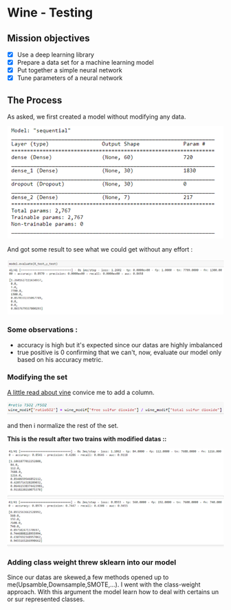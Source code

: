 # Wine - Testing


## Mission objectives

- [x] Use a deep learning library
- [x] Prepare a data set for a machine learning model
- [x] Put together a simple neural network
- [x] Tune parameters of a neural network
  
## The Process

As asked, we first created a model without modifying any data.

![img](img/seq_model.png)

And got some result to see what we could get without any effort :

![img](img/seq_model_res1.png)

### Some observations :

- accuracy is high but it's expected since our datas are highly imbalanced
- true positive is 0 confirming that we can't, now, evaluate our model only based on his accuracy metric.

### Modifying the set

[A little read about vine](https://www.extension.iastate.edu/wine/total-sulfur-dioxide-why-it-matters-too#:~:text=Simply%20put%2C%20Total%20Sulfur%20Dioxide,aldehydes%2C%20pigments%2C%20or%20sugars.) convice me to add a column.


![img](img/ratio_SOF.png)


and then i normalize the rest of the set.

__This is the result after two trains with modified datas ::__

![img](img/seq_model_res2.png)
![img](img/seq_model_res2_2.png)

### Adding class weight threw sklearn into our model

Since our datas are skewed,a few methods opened up to me(Upsamble,Downsample,SMOTE,...). I went with the class-weight approach. With this argument the model learn how to deal with certains un or sur represented classes.